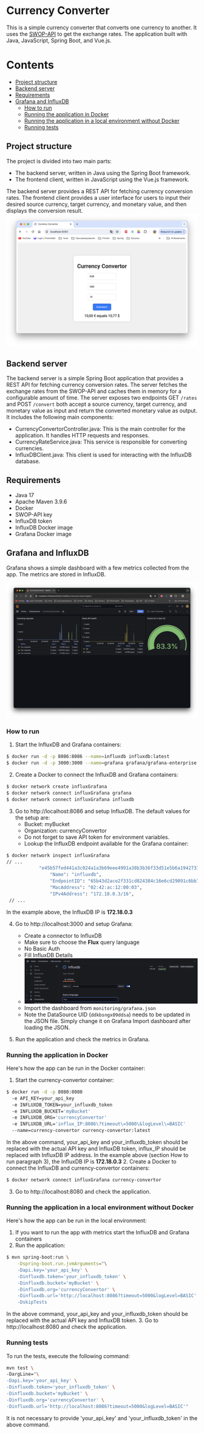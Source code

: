# Currency Converter
This is a simple currency converter that converts one currency to another. It uses the [SWOP-API](https://swop.cx/) to get the exchange rates. The application built with Java, JavaScript, Spring Boot, and Vue.js.
# Contents
- [Project structure](#project-structure)
- [Backend server](#backend-server)
- [Requirements](#requirements)
- [Grafana and InfluxDB](#grafana-and-influxdb)
  - [How to run](#how-to-run)
  - [Running the application in Docker](#running-the-application-in-docker)
  - [Running the application in a local environment without Docker](#running-the-application-in-a-local-environment-without-docker)
  - [Running tests](#running-tests)
## Project structure
The project is divided into two main parts:
   - The backend server, written in Java using the Spring Boot framework.
   - The frontend client, written in JavaScript using the Vue.js framework.

The backend server provides a REST API for fetching currency conversion rates. The frontend client provides a user interface for users to input their desired source currency, target currency, and monetary value, and then displays the conversion result.
![Currency_convertor](pics/Currency_converor.png)

## Backend server
The backend server is a simple Spring Boot application that provides a REST API for fetching currency conversion rates. The server fetches the exchange rates from the SWOP-API and caches them in memory for a configurable amount of time. The server exposes two endpoints GET `/rates` and POST `/convert` both accept a source currency, target currency, and monetary value as input and return the converted monetary value as output.
It includes the following main components:  
   - CurrencyConvertorController.java: This is the main controller for the application. It handles HTTP requests and responses.
   - CurrencyRateService.java: This service is responsible for converting currencies.
   - InfluxDBClient.java: This client is used for interacting with the InfluxDB database.

## Requirements
- Java 17
- Apache Maven 3.9.6
- Docker
- SWOP-API key
- InfluxDB token
- InfluxDB Docker image
- Grafana Docker image

## Grafana and InfluxDB

Grafana shows a simple dashboard with a few metrics collected from the app. The metrics are stored in InfluxDB.

![Grafana](pics/Grafana.png)

### How to run

1. Start the InfluxDB and Grafana containers:
```bash
$ docker run -d -p 8086:8086 --name=influxdb influxdb:latest
$ docker run -d -p 3000:3000 --name=grafana grafana/grafana-enterprise
```
2. Create a Docker to connect the InfluxDB and Grafana containers:
```bash
$ docker network create influxGrafana
$ docker network connect influxGrafana grafana
$ docker network connect influxGrafana influxdb
```
3. Go to http://localhost:8086 and setup InfluxDB. The default values for the setup are:
    - Bucket: myBucket
    - Organization: currencyConvertor
    - Do not forget to save API token for environment variables.
    - Lookup the InfluxDB endpoint available for the Grafana container:
```bash
$ docker network inspect influxGrafana
// ...
            "e45b57fed441a3c024a1a3b69eee4991a38b3b36f33d51e5b6a19427318b3953": {
                "Name": "influxdb",
                "EndpointID": "65b43d2ace2f331cd824384c16e6cd29091c6bb7a664e90ffc8c55591101e921",
                "MacAddress": "02:42:ac:12:00:03",
                "IPv4Address": "172.18.0.3/16",
 // ...
```
In the example above, the InfluxDB IP is **172.18.0.3** 

4. Go to http://localhost:3000 and setup Grafana:
    - Create a connector to InfluxDB
    - Make sure to choose the **Flux** query language
    - No Basic Auth
    - Fill InfluxDB Details
    - ![GrafanaFluxConnector](pics/GrafanaFluxConnector.png)
    - Import the dashboard from `monitoring/grafana.json`
    - Note the DataSource UID (`ddkbsngx09ddsa`) needs to be updated in the JSON file. Simply change it on Grafana Import dashboard after loading the JSON.
    
5. Run the application and check the metrics in Grafana.

### Running the application in Docker
Here's how the app can be run in the Docker container:
1. Start the currency-convertor container:
```bash
$ docker run -d -p 8080:8080 
  -e API_KEY=your_api_key 
  -e INFLUXDB_TOKEN=your_influxdb_token  
  -e INFLUXDB_BUCKET='myBucket' 
  -e INFLUXDB_ORG='currencyConvertor' 
  -e INFLUXDB_URL='influx_IP:8086\?timeout\=5000\&logLevel\=BASIC' 
  --name=currency-convertor currency-convertor:latest
```
In the above command, your_api_key and your_influxdb_token should be replaced with the actual API key and InfluxDB token, influx_IP should be replaced with InfluxDB IP address. In the example above (section How to run paragraph 3), the InfluxDB IP is **172.18.0.3**
2. Create a Docker to connect the InfluxDB and currency-convertor containers:
```bash
$ docker network connect influxGrafana currency-convertor
```
3. Go to http://localhost:8080 and check the application.

### Running the application in a local environment without Docker
Here's how the app can be run in the local environment:
1. If you want to run the app with metrics start the InfluxDB and Grafana containers
2. Run the application:
```bash
$ mvn spring-boot:run \
    -Dspring-boot.run.jvmArguments="\
    -Dapi.key='your_api_key' \
    -Dinfluxdb.token='your_influxdb_token' \
    -Dinfluxdb.bucket='myBucket' \
    -Dinfluxdb.org='currencyConvertor' \
    -Dinfluxdb.url='http://localhost:8086?timeout=5000&logLevel=BASIC' \
    -DskipTests
```
In the above command, your_api_key and your_influxdb_token should be replaced with the actual API key and InfluxDB token.
3. Go to http://localhost:8080 and check the application.

### Running tests
To run the tests, execute the following command:
```bash
mvn test \
-DargLine="\
-Dapi.key='your_api_key' \
-Dinfluxdb.token='your_influxdb_token' \
-Dinfluxdb.bucket='myBucket' \
-Dinfluxdb.org='currencyConvertor' \
-Dinfluxdb.url='http://localhost:8086?timeout=5000&logLevel=BASIC'"
```
It is not necessary to provide 'your_api_key' and 'your_influxdb_token' in the above command.
